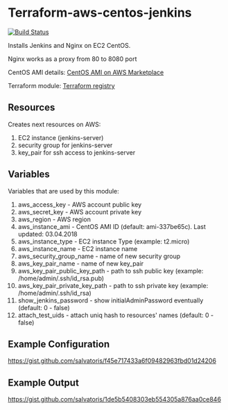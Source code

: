 Terraform-aws-centos-jenkins
======

[![Build Status](https://travis-ci.org/sorenrix/terraform-aws-centos-jenkins.svg?branch=master)](https://travis-ci.org/sorenrix/terraform-aws-centos-jenkins)

Installs Jenkins and Nginx on EC2 CentOS.

Nginx works as a proxy from 80 to 8080 port

CentOS AMI details: [CentOS AMI on AWS Marketplace](https://aws.amazon.com/marketplace/pp/B00O7WM7QW?ref=cns_1clkPro)

Terraform module: [Terraform registry](https://registry.terraform.io/modules/sorenrix/centos-jenkins/aws)

Resources
------
Creates next resources on AWS:
1. EC2 instance (jenkins-server)
2. security group for jenkins-server
3. key_pair for ssh access to jenkins-server

Variables
------
Variables that are used by this module:
1. aws_access_key - AWS account public key
2. aws_secret_key - AWS account private key
3. aws_region - AWS region
4. aws_instance_ami - CentOS AMI ID (default: ami-337be65c). Last updated: 03.04.2018
5. aws_instance_type - EC2 instance Type (example: t2.micro)
6. aws_instance_name - EC2 instance name
7. aws_security_group_name - name of new security group
8. aws_key_pair_name - name of new key_pair
9. aws_key_pair_public_key_path - path to ssh public key (example: /home/admin/.ssh/id_rsa.pub)
10. aws_key_pair_private_key_path - path to ssh private key (example: /home/admin/.ssh/id_rsa)
11. show_jenkins_password - show initialAdminPassword eventually (default: 0 - false) 
12. attach_test_uids - attach uniq hash to resources' names (default: 0 - false) 

Example Configuration
------
https://gist.github.com/salvatoris/f45e717433a6f09482963fbd01d24206

Example Output
------
https://gist.github.com/salvatoris/1de5b5408303eb554305a876aa0ce846